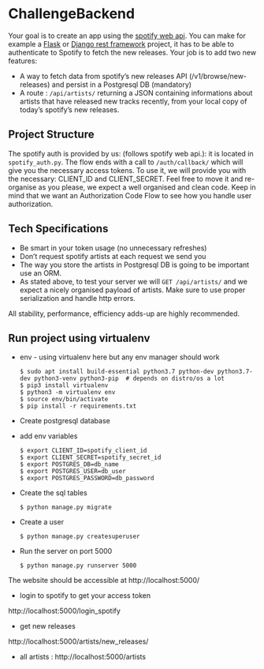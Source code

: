 # ChallengeBackend

Your goal is to create an app using the [spotify web api](https://developer.spotify.com/documentation/web-api/). You can make for example a [Flask](https://flask.palletsprojects.com/en/1.1.x/) or [Django rest framework](https://www.django-rest-framework.org/) project, it has to be able to authenticate to Spotify to fetch the new releases. Your job is to add two new features:
- A way to fetch data from spotify’s new releases API (/v1/browse/new-releases) and persist in a Postgresql DB (mandatory)
- A route : `/api/artists/` returning a JSON containing informations about artists that have released new tracks recently, from your local copy of today’s spotify’s new releases.

## Project Structure
The spotify auth is provided by us: (follows spotify web api.): it is located in `spotify_auth.py`.
The flow ends with a call to `/auth/callback/` which will give you the necessary access tokens.
To use it, we will provide you with the necessary: CLIENT_ID and CLIENT_SECRET.
Feel free to move it and re-organise as you please, we expect a well organised and clean code. Keep in mind that we want an Authorization Code Flow to see how you handle user authorization.
  
  
## Tech Specifications
- Be smart in your token usage (no unnecessary refreshes)
- Don’t request spotify artists at each request we send you
- The way you store the artists in Postgresql DB is going to be important use an ORM.
- As stated above, to test your server we will `GET /api/artists/` and we expect a nicely organised payload of artists. Make sure to use proper serialization and handle http errors.

All stability, performance, efficiency adds-up are highly recommended.

## Run project using virtualenv



* env - using virtualenv here but any env manager should work

      $ sudo apt install build-essential python3.7 python-dev python3.7-dev python3-venv python3-pip  # depends on distro/os a lot
      $ pip3 install virtualenv
      $ python3 -m virtualenv env
      $ source env/bin/activate  
      $ pip install -r requirements.txt  

* Create postgresql database

* add env variables
     
      $ export CLIENT_ID=spotify_client_id
      $ export CLIENT_SECRET=spotify_secret_id
      $ export POSTGRES_DB=db_name
      $ export POSTGRES_USER=db_user
      $ export POSTGRES_PASSWORD=db_password
  

* Create the sql tables

      $ python manage.py migrate

* Create a user
	
      $ python manage.py createsuperuser

* Run the server on port 5000

      $ python manage.py runserver 5000

The website should be accessible at http://localhost:5000/  

* login to spotify to get your access token

 http://localhost:5000/login_spotify
 
* get new releases

 http://localhost:5000/artists/new_releases/
 
* all artists :
http://localhost:5000/artists


